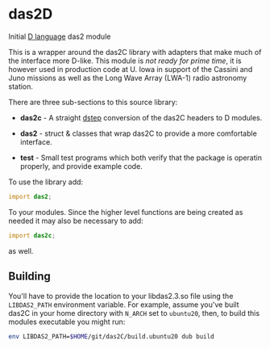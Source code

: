 # das2D 
Initial [D language](https://dlang.org/) das2 module

This is a wrapper around the das2C library with adapters that make much of
the interface more D-like.  This module is *not ready for prime time*, it is
however used in production code at U. Iowa in support of the Cassini and Juno 
missions as well as the Long Wave Array (LWA-1) radio astronomy station.

There are three sub-sections to this source library:

* **das2c** - A straight [dstep](https://github.com/jacob-carlborg/dstep)
  conversion of the das2C headers to D modules.
			 
* **das2** - struct & classes that wrap das2C to provide a more comfortable
  interface.
  
*  **test** - Small test programs which both verify that the package is
  operatin properly, and provide example code.
  
To use the library add:
```d
import das2;
```
To your modules.  Since the higher level functions are being created as needed
it may also be necessary to add:
```d
import das2c;
```
as well.


## Building

You'll have to provide the location to your libdas2.3.so file using the
`LIBDAS2_PATH` environment variable.  For example, assume you've built das2C
in your home directory with `N_ARCH` set to `ubuntu20`, then, to build this
modules executable you might run:

```bash
env LIBDAS2_PATH=$HOME/git/das2C/build.ubuntu20 dub build
```


